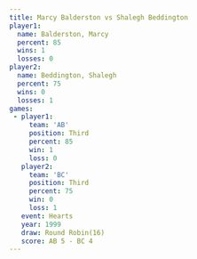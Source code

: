 ```yaml
---
title: Marcy Balderston vs Shalegh Beddington
player1:                   
  name: Balderston, Marcy  
  percent: 85              
  wins: 1                  
  losses: 0                
player2:                   
  name: Beddington, Shalegh
  percent: 75              
  wins: 0                  
  losses: 1                
games:
 - player1:         
     team: 'AB'     
     position: Third
     percent: 85    
     win: 1         
     loss: 0        
   player2:         
     team: 'BC'     
     position: Third
     percent: 75    
     win: 0         
     loss: 1        
   event: Hearts        
   year: 1999           
   draw: Round Robin(16)
   score: AB 5 - BC 4   
---
```

